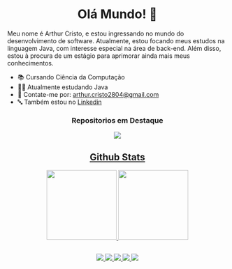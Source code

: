 <h1 align=center>Olá Mundo! 👋</h1>

Meu nome é Arthur Cristo, e estou ingressando no mundo do desenvolvimento de software. Atualmente, estou focando meus estudos na linguagem Java, com interesse especial na área de back-end. Além disso, estou à procura de um estágio para aprimorar ainda mais meus conhecimentos.

- 📚 Cursando Ciência da Computação
- 👨‍💻 Atualmente estudando Java
- 📧 Contate-me por: arthur.cristo2804@gmail.com
- 🔤 Também estou no [Linkedin](https://www.linkedin.com/in/arthur-cristo/)

<div align=center>
  <h3>Repositorios em Destaque</h3>
  <a href="https://github.com/arthur-cristo-silva/university-crud"><img src="https://github-readme-stats.vercel.app/api/pin/?username=arthur-cristo-silva&&theme=github_dark&repo=university-crud">
</div>
    
<div align = center>
  <h2>Github Stats</h2>
  <a href="https://github.com/arthur-cristo-silva">
  <img height=160em src = "https://github-readme-stats.vercel.app/api?username=arthur-cristo-silva&show_icons=true&theme=github_dark">
  <img height=160em src = "https://github-readme-stats.vercel.app/api/top-langs/?username=arthur-cristo-silva&show_icons=true&theme=github_dark&layout=compact"</a>
</div>
    
<div align=center>
  <h2> </h2>
  <img src=https://img.shields.io/badge/Java-ED8B00?style=for-the-badge&logo=openjdk&logoColor=white>
  <img src=https://img.shields.io/badge/Spring-6DB33F?style=for-the-badge&logo=spring&logoColor=white>
  <img src=https://img.shields.io/badge/Python-14354C?style=for-the-badge&logo=python&logoColor=white>
  <img src=https://img.shields.io/badge/Django-092E20?style=for-the-badge&logo=django&logoColor=white>
  <img src=https://img.shields.io/badge/MySQL-00000F?style=for-the-badge&logo=mysql&logoColor=white>
</div>
